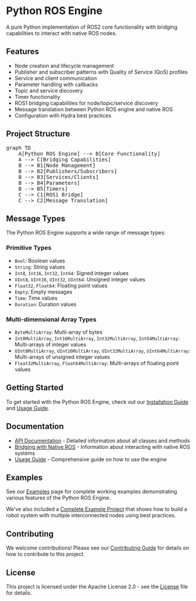 # Python ROS Engine

A pure Python implementation of ROS2 core functionality with bridging capabilities to interact with native ROS nodes.

## Features

- Node creation and lifecycle management
- Publisher and subscriber patterns with Quality of Service (QoS) profiles
- Service and client communication
- Parameter handling with callbacks
- Topic and service discovery
- Timer functionality
- ROS1 bridging capabilities for node/topic/service discovery
- Message translation between Python ROS engine and native ROS
- Configuration with Hydra best practices

## Project Structure

<pre class="mermaid">
graph TD
    A[Python ROS Engine] --> B[Core Functionality]
    A --> C[Bridging Capabilities]
    B --> B1[Node Management]
    B --> B2[Publishers/Subscribers]
    B --> B3[Services/Clients]
    B --> B4[Parameters]
    B --> B5[Timers]
    C --> C1[ROS1 Bridge]
    C --> C2[Message Translation]
</pre>

## Message Types

The Python ROS Engine supports a wide range of message types:

### Primitive Types
- `Bool`: Boolean values
- `String`: String values
- `Int8`, `Int16`, `Int32`, `Int64`: Signed integer values
- `UInt8`, `UInt16`, `UInt32`, `UInt64`: Unsigned integer values
- `Float32`, `Float64`: Floating point values
- `Empty`: Empty messages
- `Time`: Time values
- `Duration`: Duration values

### Multi-dimensional Array Types
- `ByteMultiArray`: Multi-array of bytes
- `Int8MultiArray`, `Int16MultiArray`, `Int32MultiArray`, `Int64MultiArray`: Multi-arrays of integer values
- `UInt8MultiArray`, `UInt16MultiArray`, `UInt32MultiArray`, `UInt64MultiArray`: Multi-arrays of unsigned integer values
- `Float32MultiArray`, `Float64MultiArray`: Multi-arrays of floating point values

## Getting Started

To get started with the Python ROS Engine, check out our [Installation Guide](installation.md) and [Usage Guide](usage.md).

## Documentation

- [API Documentation](api.md) - Detailed information about all classes and methods
- [Bridging with Native ROS](bridging.md) - Information about interacting with native ROS systems
- [Usage Guide](usage.md) - Comprehensive guide on how to use the engine

## Examples

See our [Examples](examples.md) page for complete working examples demonstrating various features of the Python ROS Engine.

We've also included a [Complete Example Project](examples.md#complete-example-project) that shows how to build a robot system with multiple interconnected nodes using best practices.

## Contributing

We welcome contributions! Please see our [Contributing Guide](contributing.md) for details on how to contribute to this project.

## License

This project is licensed under the Apache License 2.0 - see the [License](license.md) file for details.